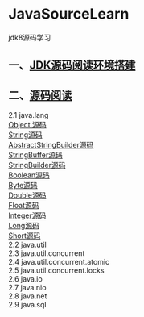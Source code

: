 # JavaSourceLearn
jdk8源码学习


## 一、[JDK源码阅读环境搭建](https://github.com/dongguo4812/JavaSourceLearn/blob/master/JDK%E6%BA%90%E7%A0%81%E9%98%85%E8%AF%BB%E7%8E%AF%E5%A2%83%E6%90%AD%E5%BB%BA.md)<br>
## 二、[源码阅读](https://github.com/dongguo4812/JavaSourceLearn/blob/master/%E9%98%85%E8%AF%BB%E6%BA%90%E7%A0%81%E6%8A%80%E5%B7%A7.md)<br>
2.1 java.lang<br>
  [Object 源码](https://github.com/dongguo4812/JavaSourceLearn/blob/master/doc/java.lang/Object%E6%BA%90%E7%A0%81.md)<br>
  [String源码](https://github.com/dongguo4812/JavaSourceLearn/blob/master/doc/java.lang/String%E6%BA%90%E7%A0%81.md)<br>
  [AbstractStringBuilder源码](https://github.com/dongguo4812/JavaSourceLearn/blob/master/doc/java.lang/AbstractStringBuilder%E6%BA%90%E7%A0%81.md)<br>
  [StringBuffer源码](https://github.com/dongguo4812/JavaSourceLearn/blob/master/doc/java.lang/StringBuffer%E6%BA%90%E7%A0%81.md)<br>
  [StringBuilder源码](https://github.com/dongguo4812/JavaSourceLearn/blob/master/doc/java.lang/StringBuilder%E6%BA%90%E7%A0%81.md)<br>
  [Boolean源码](https://github.com/dongguo4812/JavaSourceLearn/blob/master/doc/java.lang/Boolean%E6%BA%90%E7%A0%81.md)<br>
  [Byte源码](https://github.com/dongguo4812/JavaSourceLearn/blob/master/doc/java.lang/Byte%E6%BA%90%E7%A0%81.md)<br>
  [Double源码](https://github.com/dongguo4812/JavaSourceLearn/blob/master/doc/java.lang/Double%E6%BA%90%E7%A0%81.md)<br>
  [Float源码](https://github.com/dongguo4812/JavaSourceLearn/blob/master/doc/java.lang/Float%E6%BA%90%E7%A0%81.md)<br>
  [Integer源码](https://github.com/dongguo4812/JavaSourceLearn/blob/master/doc/java.lang/Integer%E6%BA%90%E7%A0%81.md)<br>
  [Long源码](https://github.com/dongguo4812/JavaSourceLearn/blob/master/doc/java.lang/Long%E6%BA%90%E7%A0%81.md)<br>
  [Short源码](https://github.com/dongguo4812/JavaSourceLearn/blob/master/doc/java.lang/Short%E6%BA%90%E7%A0%81.md)<br>
2.2 java.util<br>
2.3 java.util.concurrent<br>
2.4 java.util.concurrent.atomic<br>
2.5 java.util.concurrent.locks<br>
2.6 java.io<br>
2.7 java.nio<br>
2.8 java.net<br>
2.9 java.sql<br>
